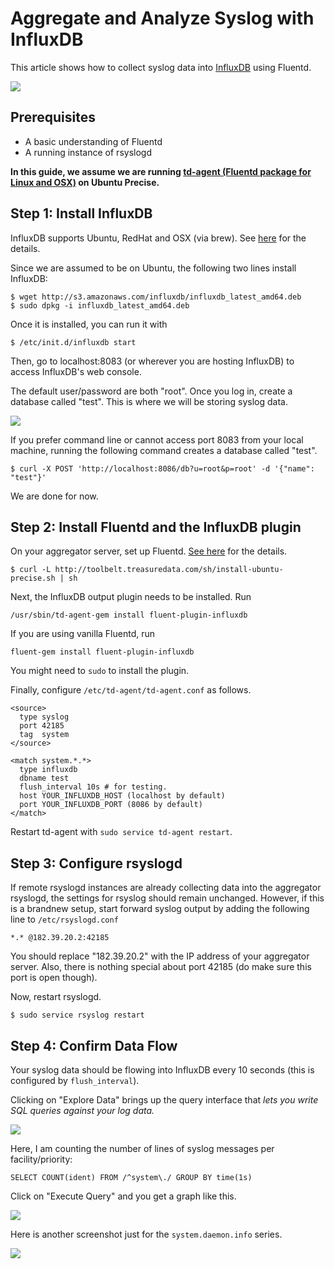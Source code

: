 # Aggregate and Analyze Syslog with InfluxDB

This article shows how to collect syslog data into [InfluxDB](http://github.com/influxdb/influxdb)
using Fluentd.

<img src="/assets/img/recipes/syslog-fluentd-influxdb.png" style="display:block"/>

## Prerequisites

- A basic understanding of Fluentd
- A running instance of rsyslogd

**In this guide, we assume we are running [td-agent (Fluentd package for Linux and OSX)](/download) on Ubuntu Precise.**

## Step 1: Install InfluxDB

InfluxDB supports Ubuntu, RedHat and OSX (via brew). See [here](http://influxdb.com/download/) for the details.

Since we are assumed to be on Ubuntu, the following two lines install InfluxDB:

```
$ wget http://s3.amazonaws.com/influxdb/influxdb_latest_amd64.deb
$ sudo dpkg -i influxdb_latest_amd64.deb
```

Once it is installed, you can run it with

```
$ /etc/init.d/influxdb start
```

Then, go to localhost:8083 (or wherever you are hosting InfluxDB) to access InfluxDB's web console.


The default user/password are both "root". Once you log in, create a database called "test". This is
where we will be storing syslog data.

<img src="/assets/img/recipes/influxdb-create-db.png" style="display:block"/>

If you prefer command line or cannot access port 8083 from your local machine,
running the following command creates a database called "test".

```
$ curl -X POST 'http://localhost:8086/db?u=root&p=root' -d '{"name": "test"}'
```

We are done for now.

## Step 2: Install Fluentd and the InfluxDB plugin

On your aggregator server, set up Fluentd. [See here](/download) for the details.

```
$ curl -L http://toolbelt.treasuredata.com/sh/install-ubuntu-precise.sh | sh 
```

Next, the InfluxDB output plugin needs to be installed. Run

```
/usr/sbin/td-agent-gem install fluent-plugin-influxdb
```

If you are using vanilla Fluentd, run

```
fluent-gem install fluent-plugin-influxdb
```

You might need to `sudo` to install the plugin.

Finally, configure `/etc/td-agent/td-agent.conf` as follows.

```
<source>
  type syslog
  port 42185
  tag  system
</source>

<match system.*.*>
  type influxdb
  dbname test
  flush_interval 10s # for testing.
  host YOUR_INFLUXDB_HOST (localhost by default)
  port YOUR_INFLUXDB_PORT (8086 by default)
</match>
```

Restart td-agent with `sudo service td-agent restart`.

## Step 3: Configure rsyslogd

If remote rsyslogd instances are already collecting data into the aggregator rsyslogd,
the settings for rsyslog should remain unchanged. However, if this is a brandnew setup,
start forward syslog output by adding the following line to `/etc/rsyslogd.conf`

```
*.* @182.39.20.2:42185
```

You should replace "182.39.20.2" with the IP address of your aggregator server. Also,
there is nothing special about port 42185 (do make sure this port is open though).

Now, restart rsyslogd.

```
$ sudo service rsyslog restart
```

## Step 4: Confirm Data Flow

Your syslog data should be flowing into InfluxDB every 10 seconds (this is configured by `flush_interval`).

Clicking on "Explore Data" brings up the query interface that *lets you write SQL queries against your log data.*

<img src="/assets/img/recipes/influxdb-explore-data.png" style="display:block"/>

Here, I am counting the number of lines of syslog messages per facility/priority:

```
SELECT COUNT(ident) FROM /^system\./ GROUP BY time(1s)
```

Click on "Execute Query" and you get a graph like this.

<img src="/assets/img/recipes/influxdb-query.png" style="display:block"/>

Here is another screenshot just for the `system.daemon.info` series.

<img src="/assets/img/recipes/influxdb-query-2.png" style="display:block"/>
